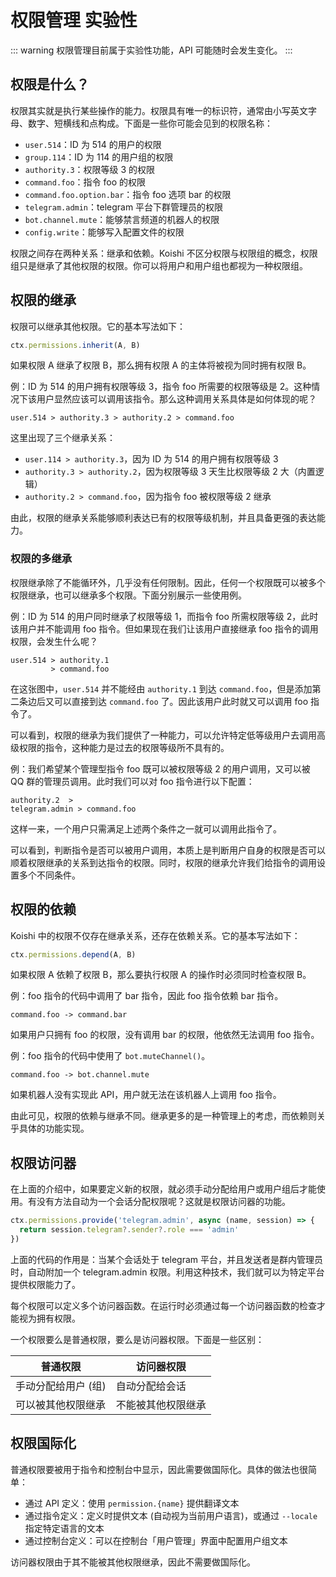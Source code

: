 # 权限管理 <badge type="warning">实验性</badge>

::: warning
权限管理目前属于实验性功能，API 可能随时会发生变化。
:::

## 权限是什么？

权限其实就是执行某些操作的能力。权限具有唯一的标识符，通常由小写英文字母、数字、短横线和点构成。下面是一些你可能会见到的权限名称：

- `user.514`：ID 为 514 的用户的权限
- `group.114`：ID 为 114 的用户组的权限
- `authority.3`：权限等级 3 的权限
- `command.foo`：指令 foo 的权限
- `command.foo.option.bar`：指令 foo 选项 bar 的权限
- `telegram.admin`：telegram 平台下群管理员的权限
- `bot.channel.mute`：能够禁言频道的机器人的权限
- `config.write`：能够写入配置文件的权限

权限之间存在两种关系：继承和依赖。Koishi 不区分权限与权限组的概念，权限组只是继承了其他权限的权限。你可以将用户和用户组也都视为一种权限组。

## 权限的继承

权限可以继承其他权限。它的基本写法如下：

```ts
ctx.permissions.inherit(A, B)
```

如果权限 A 继承了权限 B，那么拥有权限 A 的主体将被视为同时拥有权限 B。

例：ID 为 514 的用户拥有权限等级 3，指令 foo 所需要的权限等级是 2。这种情况下该用户显然应该可以调用该指令。那么这种调用关系具体是如何体现的呢？

```text
user.514 > authority.3 > authority.2 > command.foo
```

这里出现了三个继承关系：

- `user.114 > authority.3`，因为 ID 为 514 的用户拥有权限等级 3
- `authority.3 > authority.2`，因为权限等级 3 天生比权限等级 2 大（内置逻辑）
- `authority.2 > command.foo`，因为指令 foo 被权限等级 2 继承

由此，权限的继承关系能够顺利表达已有的权限等级机制，并且具备更强的表达能力。

### 权限的多继承

权限继承除了不能循环外，几乎没有任何限制。因此，任何一个权限既可以被多个权限继承，也可以继承多个权限。下面分别展示一些使用例。

例：ID 为 514 的用户同时继承了权限等级 1，而指令 foo 所需权限等级 2，此时该用户并不能调用 foo 指令。但如果现在我们让该用户直接继承 foo 指令的调用权限，会发生什么呢？

```text
user.514 > authority.1
         > command.foo
```

在这张图中，`user.514` 并不能经由 `authority.1` 到达 `command.foo`，但是添加第二条边后又可以直接到达 `command.foo` 了。因此该用户此时就又可以调用 foo 指令了。

可以看到，权限的继承为我们提供了一种能力，可以允许特定低等级用户去调用高级权限的指令，这种能力是过去的权限等级所不具有的。

例：我们希望某个管理型指令 foo 既可以被权限等级 2 的用户调用，又可以被 QQ 群的管理员调用。此时我们可以对 foo 指令进行以下配置：

```text
authority.2  >
telegram.admin > command.foo
```

这样一来，一个用户只需满足上述两个条件之一就可以调用此指令了。

可以看到，判断指令是否可以被用户调用，本质上是判断用户自身的权限是否可以顺着权限继承的关系到达指令的权限。同时，权限的继承允许我们给指令的调用设置多个不同条件。

## 权限的依赖

Koishi 中的权限不仅存在继承关系，还存在依赖关系。它的基本写法如下：

```ts
ctx.permissions.depend(A, B)
```

如果权限 A 依赖了权限 B，那么要执行权限 A 的操作时必须同时检查权限 B。

例：foo 指令的代码中调用了 bar 指令，因此 foo 指令依赖 bar 指令。

```text
command.foo -> command.bar
```

如果用户只拥有 foo 的权限，没有调用 bar 的权限，他依然无法调用 foo 指令。

例：foo 指令的代码中使用了 `bot.muteChannel()`。

```text
command.foo -> bot.channel.mute
```

如果机器人没有实现此 API，用户就无法在该机器人上调用 foo 指令。

由此可见，权限的依赖与继承不同。继承更多的是一种管理上的考虑，而依赖则关乎具体的功能实现。

## 权限访问器

在上面的介绍中，如果要定义新的权限，就必须手动分配给用户或用户组后才能使用。有没有方法自动为一个会话分配权限呢？这就是权限访问器的功能。

```ts
ctx.permissions.provide('telegram.admin', async (name, session) => {
  return session.telegram?.sender?.role === 'admin'
})
```

上面的代码的作用是：当某个会话处于 telegram 平台，并且发送者是群内管理员时，自动附加一个 telegram.admin 权限。利用这种技术，我们就可以为特定平台提供权限能力了。

每个权限可以定义多个访问器函数。在运行时必须通过每一个访问器函数的检查才能视为拥有权限。

一个权限要么是普通权限，要么是访问器权限。下面是一些区别：

| 普通权限 | 访问器权限 |
| --- | --- |
| 手动分配给用户 (组) | 自动分配给会话 |
| 可以被其他权限继承 | 不能被其他权限继承 |

## 权限国际化

普通权限要被用于指令和控制台中显示，因此需要做国际化。具体的做法也很简单：

- 通过 API 定义：使用 `permission.{name}` 提供翻译文本
- 通过指令定义：定义时提供文本 (自动视为当前用户语言)，或通过 `--locale` 指定特定语言的文本
- 通过控制台定义：可以在控制台「用户管理」界面中配置用户组文本

访问器权限由于其不能被其他权限继承，因此不需要做国际化。
